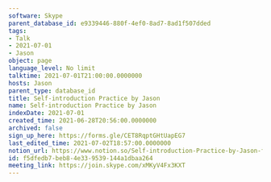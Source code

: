 ```yaml
---
software: Skype
parent_database_id: e9339446-880f-4ef0-8ad7-8ad1f507dded
tags:
- Talk
- 2021-07-01
- Jason
object: page
language_level: No limit
talktime: 2021-07-01T21:00:00.0000000
hosts: Jason
parent_type: database_id
title: Self-introduction Practice by Jason
name: Self-introduction Practice by Jason
indexDate: 2021-07-01
created_time: 2021-06-28T20:56:00.0000000
archived: false
sign_up_here: https://forms.gle/CET8RqptGHtUapEG7
last_edited_time: 2021-07-02T18:57:00.0000000
notion_url: https://www.notion.so/Self-introduction-Practice-by-Jason-f5dfedb7beb84e339539144a1dbaa264
id: f5dfedb7-beb8-4e33-9539-144a1dbaa264
meeting_link: https://join.skype.com/xMKyV4Fx3KXT
---
```







